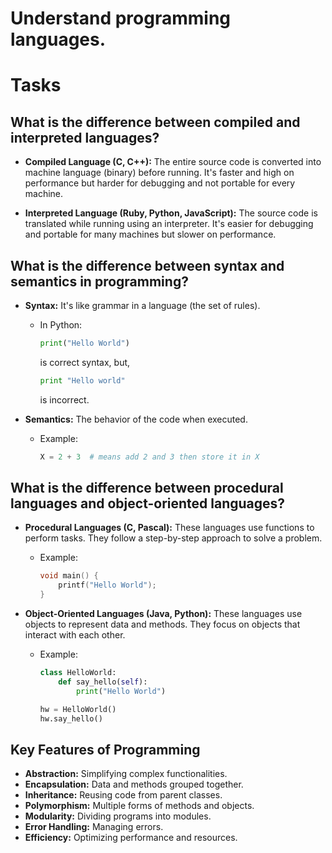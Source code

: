 # Understand programming languages.

# Tasks

## What is the difference between compiled and interpreted languages?

- **Compiled Language (C, C++):** The entire source code is converted into machine language (binary) before running. It's faster and high on performance but harder for debugging and not portable for every machine.

- **Interpreted Language (Ruby, Python, JavaScript):** The source code is translated while running using an interpreter. It's easier for debugging and portable for many machines but slower on performance.

## What is the difference between syntax and semantics in programming?

- **Syntax:** It's like grammar in a language (the set of rules). 
    - In Python:
        ```python
        print("Hello World")
        ```
        is correct syntax, but,
        ```python
        print "Hello world"
        ```
        is incorrect.

- **Semantics:** The behavior of the code when executed.
    - Example:
        ```python
        X = 2 + 3  # means add 2 and 3 then store it in X
        ```

## What is the difference between procedural languages and object-oriented languages?

- **Procedural Languages (C, Pascal):** These languages use functions to perform tasks. They follow a step-by-step approach to solve a problem.    
    - Example:
        ```c
        void main() {
            printf("Hello World");
        }
        ```

- **Object-Oriented Languages (Java, Python):** These languages use objects to represent data and methods. They focus on objects that interact with each other.   
    - Example:
        ```python
        class HelloWorld:
            def say_hello(self):
                print("Hello World")

        hw = HelloWorld()
        hw.say_hello()
        ```

## Key Features of Programming

- **Abstraction:** Simplifying complex functionalities.
- **Encapsulation:** Data and methods grouped together.
- **Inheritance:** Reusing code from parent classes.
- **Polymorphism:** Multiple forms of methods and objects.
- **Modularity:** Dividing programs into modules.
- **Error Handling:** Managing errors.
- **Efficiency:** Optimizing performance and resources.
